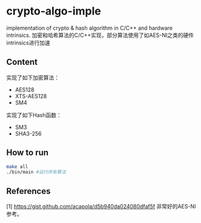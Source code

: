 # crypto-algo-imple
implementation of crypto &amp; hash algorithm in C/C++ and hardware intrinsics.  加密和哈希算法的C/C++实现，部分算法使用了如AES-NI之类的硬件intrinsics进行加速

## Content
实现了如下加密算法：
+ AES128
+ XTS-AES128
+ SM4

实现了如下Hash函数：
+ SM3
+ SHA3-256

## How to run
```bash
make all
./bin/main #运行所有算法
```

## References
[1] https://gist.github.com/acapola/d5b940da024080dfaf5f 非常好的AES-NI参考。